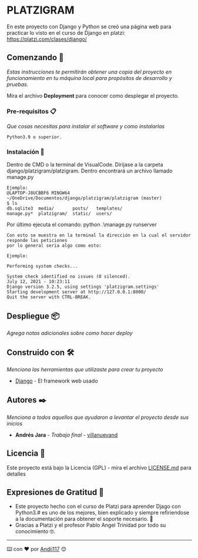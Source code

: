 # PLATZIGRAM

En este proyecto con Django y Python se creó una página web para practicar lo visto en el curso de Django en platzi: https://platzi.com/clases/django/

## Comenzando 🚀

_Estas instrucciones te permitirán obtener una copia del proyecto en funcionamiento en tu máquina local para propósitos de desarrollo y pruebas._

Mira el archivo **Deployment** para conocer como desplegar el proyecto.


### Pre-requisitos 📋

_Que cosas necesitas para instalar el software y como instalarlas_

```
Python3.9 o superior.
```

### Instalación 🔧

Dentro de CMD o la terminal de VisualCode.
Dirijase a la carpeta django/platzigram/platzigram.
Dentro encontrará un archivo llamado manage.py

```
Ejemplo:
@LAPTOP-J8UCBBF6 MINGW64 ~/OneDrive/Documentos/django/platzigram/platzigram (master)
$ ls
db.sqlite3  media/       posts/   templates/
manage.py*  platzigram/  static/  users/

```
Por último ejecuta el comando:
python .\manage.py runserver

```
Con esto se muestra en la terminal la dirección en la cual el servidor responde las peticiones
por lo general seria algo como esto:

Ejemplo:

Performing system checks...

System check identified no issues (0 silenced).
July 12, 2021 - 10:23:11
Django version 3.2.5, using settings 'platzigram.settings'
Starting development server at http://127.0.0.1:8000/
Quit the server with CTRL-BREAK.
```

## Despliegue 📦

_Agrega notas adicionales sobre como hacer deploy_

## Construido con 🛠️

_Menciona las herramientas que utilizaste para crear tu proyecto_

* [Django](https://www.djangoproject.com/) - El framework web usado

## Autores ✒️

_Menciona a todos aquellos que ayudaron a levantar el proyecto desde sus inicios_

* **Andrés Jara** - *Trabajo final* - [villanuevand](https://github.com/Andii117)

## Licencia 📄

Este proyecto está bajo la Licencia (GPL) - mira el archivo [LICENSE.md](LICENSE.md) para detalles

## Expresiones de Gratitud 🎁

* Este proyecto hecho con el curso de Platzi para aprender Djago con Python3.# es uno de los mejores, 
bien explicado y siempre refiriendose a la documentación para obtener el soporte necesario.  📢
* Gracias a Platzi y el profesor Pablo Angel Trinidad por todo su conocimiento 🤓.




---
⌨️ con ❤️ por [Andii117](https://github.com/Andii117) 😊
